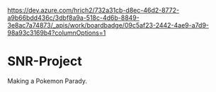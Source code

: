 https://dev.azure.com/hrich2/732a31cb-d8ec-46d2-8772-a9b66bdd436c/3dbf8a9a-518c-4d6b-8849-3e8ac7a74873/_apis/work/boardbadge/09c5af23-2442-4ae9-a7d9-98a93c3169b4?columnOptions=1
# SNR-Project
Making a Pokemon Parady.
